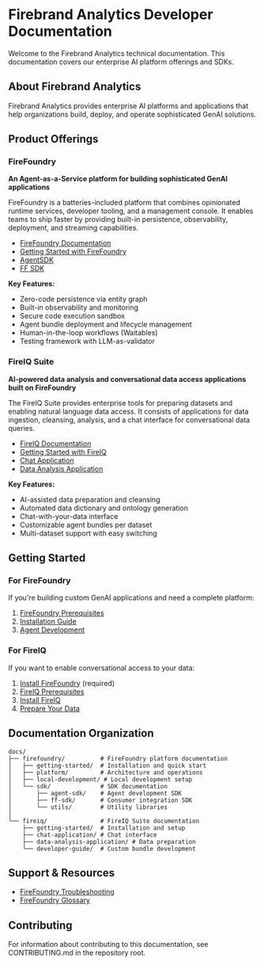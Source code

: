 # Firebrand Analytics Developer Documentation

Welcome to the Firebrand Analytics technical documentation. This documentation covers our enterprise AI platform offerings and SDKs.

## About Firebrand Analytics

Firebrand Analytics provides enterprise AI platforms and applications that help organizations build, deploy, and operate sophisticated GenAI solutions.

## Product Offerings

### FireFoundry

**An Agent-as-a-Service platform for building sophisticated GenAI applications**

FireFoundry is a batteries-included platform that combines opinionated runtime services, developer tooling, and a management console. It enables teams to ship faster by providing built-in persistence, observability, deployment, and streaming capabilities.

- [FireFoundry Documentation](./firefoundry/README.md)
- [Getting Started with FireFoundry](./firefoundry/getting-started/README.md)
- [AgentSDK](./firefoundry/sdk/agent-sdk/README.md)
- [FF SDK](./firefoundry/sdk/ff-sdk/README.md)

**Key Features:**
- Zero-code persistence via entity graph
- Built-in observability and monitoring
- Secure code execution sandbox
- Agent bundle deployment and lifecycle management
- Human-in-the-loop workflows (Waitables)
- Testing framework with LLM-as-validator

### FireIQ Suite

**AI-powered data analysis and conversational data access applications built on FireFoundry**

The FireIQ Suite provides enterprise tools for preparing datasets and enabling natural language data access. It consists of applications for data ingestion, cleansing, analysis, and a chat interface for conversational data queries.

- [FireIQ Documentation](./fireiq/README.md)
- [Getting Started with FireIQ](./fireiq/getting-started/README.md)
- [Chat Application](./fireiq/chat-application/README.md)
- [Data Analysis Application](./fireiq/data-analysis-application/README.md)

**Key Features:**
- AI-assisted data preparation and cleansing
- Automated data dictionary and ontology generation
- Chat-with-your-data interface
- Customizable agent bundles per dataset
- Multi-dataset support with easy switching

## Getting Started

### For FireFoundry

If you're building custom GenAI applications and need a complete platform:

1. [FireFoundry Prerequisites](./firefoundry/getting-started/prerequisites.md)
2. [Installation Guide](./firefoundry/getting-started/README.md)
3. [Agent Development](./firefoundry/local-development/agent-development.md)

### For FireIQ

If you want to enable conversational access to your data:

1. [Install FireFoundry](./firefoundry/getting-started/README.md) (required)
2. [FireIQ Prerequisites](./fireiq/getting-started/prerequisites.md)
3. [Install FireIQ](./fireiq/getting-started/installation.md)
4. [Prepare Your Data](./fireiq/data-analysis-application/data-preparation.md)

## Documentation Organization

```
docs/
├── firefoundry/          # FireFoundry platform documentation
│   ├── getting-started/  # Installation and quick start
│   ├── platform/         # Architecture and operations
│   ├── local-development/ # Local development setup
│   └── sdk/              # SDK documentation
│       ├── agent-sdk/    # Agent development SDK
│       ├── ff-sdk/       # Consumer integration SDK
│       └── utils/        # Utility libraries
│
└── fireiq/               # FireIQ Suite documentation
    ├── getting-started/  # Installation and setup
    ├── chat-application/ # Chat interface
    ├── data-analysis-application/ # Data preparation
    └── developer-guide/  # Custom bundle development
```

## Support & Resources

- [FireFoundry Troubleshooting](./firefoundry/local-development/troubleshooting.md)
- [FireFoundry Glossary](./firefoundry/README.md#appendices)

## Contributing

For information about contributing to this documentation, see CONTRIBUTING.md in the repository root.
